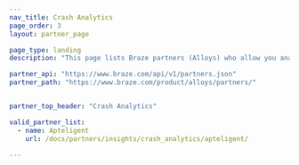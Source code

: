 ```yaml
---
nav_title: Crash Analytics
page_order: 3
layout: partner_page

page_type: landing
description: "This page lists Braze partners (Alloys) who allow you analyze crash data from your application."

partner_api: "https://www.braze.com/api/v1/partners.json"
partner_path: "https://www.braze.com/product/alloys/partners/"


partner_top_header: "Crash Analytics"

valid_partner_list:
  - name: Apteligent
    url: /docs/partners/insights/crash_analytics/apteligent/

---
```

